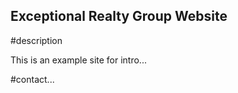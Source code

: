 Exceptional Realty Group Website
---


#description 

This is an example site for intro... 

#contact...